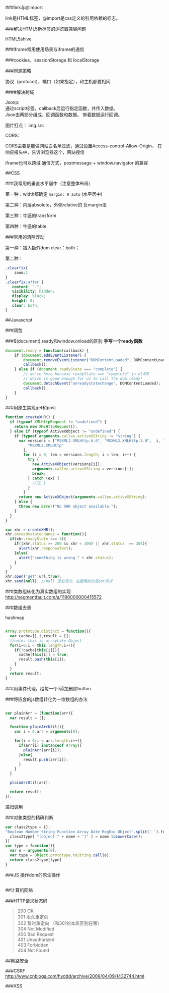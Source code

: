 
###link与@import

link是HTML标签，@import是css定义的引用依赖的标志。

###解决HTML5新标签的浏览器兼容问题

HTML5shive

###iframe常用使用场景与iframe的通信

###cookies，sessionStorage 和 localStorage

###同源策略

协议（protocol），端口（如果指定），和主机都要相同

####解决跨域

Jsonp:  
通过script标签，callback后运行指定函数，并传入数据。  
Json由两部分组成，回调函数和数据。
带着数据运行回调。

图片打点：
img.src

CORS:

CORS主要是能做网站白名单过滤，通过设置Access-control-Allow-Origin，
在响应报头中，告诉浏览器这个，网站授信

iframe也可以跨域
通信方式，postmessage + window.navigator 的兼容



##CSS

###我常用的垂直水平居中（注意整体布局）

第一种：width都确定 `margin: 0 auto` (水平居中)

第二种：内层absolute，外侧relative的 负margin法

第三种：牛逼的transform

第四种：牛逼的table

###常用的清除浮动

第一种：插入额外dom clear：both；

第二种：

```css
.clearfix{
	zoom:1
}
.clearfix:after { 
   content: "."; 
   visibility: hidden; 
   display: block; 
   height: 0; 
   clear: both;
}
```

##Javascript

###闭包

###$(document).ready和window.onload的区别
**手写一个ready函数**

```javascript
document.ready = function(callback) {
    if (document.addEventListener) {
        document.removeEventListener("DOMContentLoaded", DOMContentLoaded, false);
        callback();
    } else if (document.readyState === "complete") {
        // we're here because readyState === "complete" in oldIE
        // which is good enough for us to call the dom ready!
        document.detachEvent("onreadystatechange", DOMContentLoaded);
        callback();
    }
}
```


###用原生实现get和post
```javascript
function createXHR() {
  if (typeof XMLHttpRequest != "undefined") {
    return new XMLHttpRequest();
  } else if (typeof ActiveXObject != "undefined") {
    if (typeof arguments.callee.activeXString != "string") {
      var versions = ["MSXML2.XMLHttp.6.0", "MSXML2.XMLHttp.3.0", ￼i, len;
          "MSXML2.XMLHttp"
        ],
        for (i = 0, len = versions.length; i < len; i++) {
          try {
            new ActiveXObject(versions[i]);
            arguments.callee.activeXString = versions[i];
            break;
          } catch (ex) {
            //􏹸􏹹 }
          }
        }
      return new ActiveXObject(arguments.callee.activeXString);
    } else {
      throw new Error("No XHR object available.");
    }
  }
}

var xhr = createXHR();
xhr.onreadystatechange = function(){
  if(xhr.readyState === 4){
    if((xhr.status >= 200 && xhr < 300) || xhr.status  == 304){
      alert(xhr.responseText);
    }else{
      alert("something is wrong " + xhr.status);
    }
  }
}
xhr.open('get',url,true);
xhr.send(null); //null 是必须的，这里模拟的是get请求
```

###类数组转化为真实数组的实现
http://segmentfault.com/a/1190000000415572


###数组去重

hashmap
```javascript

Array.prototype.distinct = function(){
  var cache=[],i,result = [];
  //note: this is arrayLike Object
  for(i=0;i < this.length;i++){
    if(!cache[this[i]]){
      cache[this[i]] = true;
      result.push(this[i]);
    }
  }
  return result;
}

```

###用事件代理，给每一个li添加删除button

###将嵌套的js数组转化为一维数组的办法

```javascript

var plainArr = (function(arr){
  var result = [];

  function plainArrUtil(){
    var i = 0,arr = arguments[0];

    for(i = 0;i < arr.length;i++){
      if(arr[i] instanceof Array){
        plainArr(arr[i]);
      }else{
        result.push(arr[i]);
      }
    }
  }

  plainArrUtil(arr);

  return result;
});

```

递归调用

###对象类型的精确判断
```javascript
var class2type = {};
"Boolean Number String Function Array Date RegExp Object".split(' ').forEach(function(name, index){
  class2type[ "[object " + name + "]" ] = name.toLowerCase();
})
var type = function(){
  var o = arguments[0];
  var type = Object.prototype.toString.call(o);
  return class2type[type]
}
```
###JS 操作dom的原生操作
```javascript

```

##计算机网络

###HTTP请求状态码
> 200 OK  
301 永久重定向  
302 暂时重定向 （和301的本质区别在哪）  
304 Not Modified  
400 Bad Request  
401 Unauthorized  
403 Forbidden  
404 Not Found  

##网路安全

###CSRF
http://www.cnblogs.com/hyddd/archive/2009/04/09/1432744.html

###XSS
